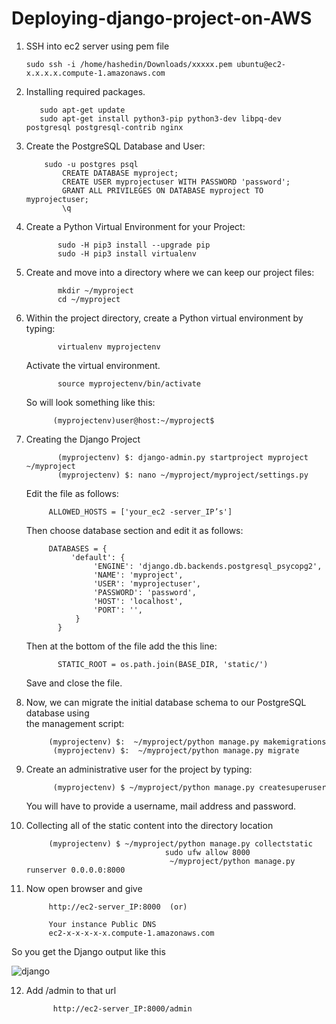 # Deploying-django-project-on-AWS

1. SSH into ec2 server using pem file

       sudo ssh -i /home/hashedin/Downloads/xxxxx.pem ubuntu@ec2-x.x.x.x.compute-1.amazonaws.com
       
2. Installing required packages.

          sudo apt-get update
          sudo apt-get install python3-pip python3-dev libpq-dev postgresql postgresql-contrib nginx


3. Create the PostgreSQL Database and User:

           sudo -u postgres psql
               CREATE DATABASE myproject;
               CREATE USER myprojectuser WITH PASSWORD 'password';
               GRANT ALL PRIVILEGES ON DATABASE myproject TO myprojectuser;
               \q

4. Create a Python Virtual Environment for your Project:

              sudo -H pip3 install --upgrade pip
              sudo -H pip3 install virtualenv
              
5. Create and move into a directory where we can keep our project files:
 
              mkdir ~/myproject
              cd ~/myproject


 6. Within the project directory, create a Python virtual environment by typing:

               virtualenv myprojectenv

    Activate the virtual environment. 

               source myprojectenv/bin/activate
    
    So will look something like this:

              (myprojectenv)user@host:~/myproject$


7. Creating the Django Project

              (myprojectenv) $: django-admin.py startproject myproject ~/myproject
              (myprojectenv) $: nano ~/myproject/myproject/settings.py

   Edit the file as follows:

            ALLOWED_HOSTS = ['your_ec2 -server_IP’s']

   Then choose database section and edit it as follows:
 
            DATABASES = {
                 'default': {
                      'ENGINE': 'django.db.backends.postgresql_psycopg2',
                      'NAME': 'myproject',
                      'USER': 'myprojectuser',
                      'PASSWORD': 'password',
                      'HOST': 'localhost',
                      'PORT': '',
                  }
              }



   Then at the bottom of the file add the this line:

              STATIC_ROOT = os.path.join(BASE_DIR, 'static/')
  
   Save and close the file.

8. Now, we can migrate the initial database schema to our PostgreSQL database using  
     the management script:

            (myprojectenv) $:  ~/myproject/python manage.py makemigrations
             (myprojectenv) $:  ~/myproject/python manage.py migrate

9. Create an administrative user for the project by typing:

             (myprojectenv) $ ~/myproject/python manage.py createsuperuser


      You will have to provide a username, mail address and password.     
   
10. Collecting  all of the static content into the directory location 

             (myprojectenv) $ ~/myproject/python manage.py collectstatic
                                       sudo ufw allow 8000
                                        ~/myproject/python manage.py runserver 0.0.0.0:8000


11. Now open browser and give

             http://ec2-server_IP:8000  (or)

             Your instance Public DNS 
             ec2-x-x-x-x-x.compute-1.amazonaws.com

 
So you get the  Django output like this

![django](https://user-images.githubusercontent.com/33515288/37865637-6dd52d8a-2fa5-11e8-8736-50f3b6623aa1.png)


12. Add /admin to that url

              http://ec2-server_IP:8000/admin
              
              

